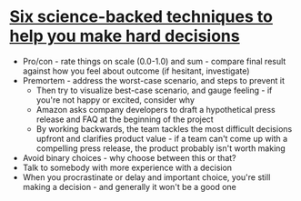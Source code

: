 # [Six science-backed techniques to help you make hard decisions](https://medium.com/swlh/six-science-backed-techniques-to-help-you-make-hard-decisions-fde6e234c887)

* Pro/con - rate things on scale (0.0-1.0) and sum - compare final result against how you feel about outcome (if hesitant, investigate)
* Premortem - address the worst-case scenario, and steps to prevent it
  * Then try to visualize best-case scenario, and gauge feeling - if you're not happy or excited, consider why
  * Amazon asks company developers to draft a hypothetical press release and FAQ at the beginning of the project
  * By working backwards, the team tackles the most difficult decisions upfront and clarifies product value - if a team can't come up with a compelling press release, the product probably isn't worth making
* Avoid binary choices - why choose between this or that?
* Talk to somebody with more experience with a decision
* When you procrastinate or delay and important choice, you're still making a decision - and generally it won't be a good one
